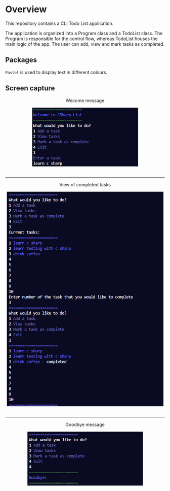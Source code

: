 # Overview

This repository contains a CLI Todo List application.

The application is organized into a Program class and a TodoList class.
The Program is responsible for the control flow, whereas TodoList houses the main logic of the app.
The user can add, view and mark tasks as completed.

## Packages
`Pastel` is used to display text in different colours.

## Screen capture

<div align="center">
<p>Wecome message</p>
<img src="assets/welcome.png" alt="Welcome message" />
</div>
<br/>
<hr/>
<div align="center">
<p>View of completed tasks</p>
<img src="assets/complete.png" alt="View of completed tasks" />
</div>
<br/>
<hr/>
<div align="center">
<p>Goodbye message</p>
<img src="assets/goodbye.png" alt="Goodbye message" />
</div>
